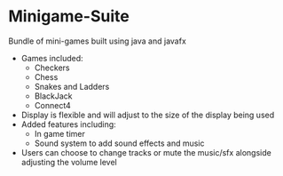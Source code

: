 # Minigame-Suite

Bundle of mini-games built using java and javafx

*   Games included:
    *   Checkers
    *   Chess
    *   Snakes and Ladders
    *   BlackJack
    *   Connect4
*   Display is flexible and will adjust to the size of the display being used
*   Added features including:
    *   In game timer
    *   Sound system to add sound effects and music
*   Users can choose to change tracks or mute the music/sfx alongside adjusting the volume level
